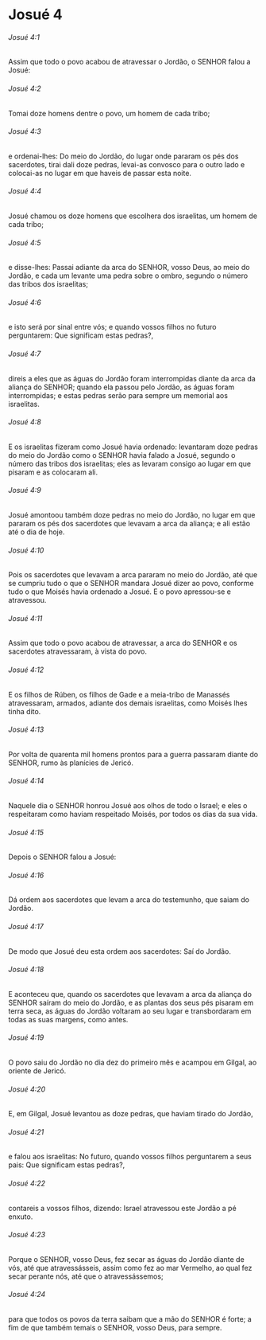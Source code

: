 # Josué 4

###### Josué 4:1

Assim que todo o povo acabou de atravessar o Jordão, o SENHOR falou a Josué:

###### Josué 4:2

Tomai doze homens dentre o povo, um homem de cada tribo;

###### Josué 4:3

e ordenai-lhes: Do meio do Jordão, do lugar onde pararam os pés dos sacerdotes, tirai dali doze pedras, levai-as convosco para o outro lado e colocai-as no lugar em que haveis de passar esta noite.

###### Josué 4:4

Josué chamou os doze homens que escolhera dos israelitas, um homem de cada tribo;

###### Josué 4:5

e disse-lhes: Passai adiante da arca do SENHOR, vosso Deus, ao meio do Jordão, e cada um levante uma pedra sobre o ombro, segundo o número das tribos dos israelitas;

###### Josué 4:6

e isto será por sinal entre vós; e quando vossos filhos no futuro perguntarem: Que significam estas pedras?,

###### Josué 4:7

direis a eles que as águas do Jordão foram interrompidas diante da arca da aliança do SENHOR; quando ela passou pelo Jordão, as águas foram interrompidas; e estas pedras serão para sempre um memorial aos israelitas.

###### Josué 4:8

E os israelitas fizeram como Josué havia ordenado: levantaram doze pedras do meio do Jordão como o SENHOR havia falado a Josué, segundo o número das tribos dos israelitas; eles as levaram consigo ao lugar em que pisaram e as colocaram ali.

###### Josué 4:9

Josué amontoou também doze pedras no meio do Jordão, no lugar em que pararam os pés dos sacerdotes que levavam a arca da aliança; e ali estão até o dia de hoje.

###### Josué 4:10

Pois os sacerdotes que levavam a arca pararam no meio do Jordão, até que se cumpriu tudo o que o SENHOR mandara Josué dizer ao povo, conforme tudo o que Moisés havia ordenado a Josué. E o povo apressou-se e atravessou.

###### Josué 4:11

Assim que todo o povo acabou de atravessar, a arca do SENHOR e os sacerdotes atravessaram, à vista do povo.

###### Josué 4:12

E os filhos de Rúben, os filhos de Gade e a meia-tribo de Manassés atravessaram, armados, adiante dos demais israelitas, como Moisés lhes tinha dito.

###### Josué 4:13

Por volta de quarenta mil homens prontos para a guerra passaram diante do SENHOR, rumo às planícies de Jericó.

###### Josué 4:14

Naquele dia o SENHOR honrou Josué aos olhos de todo o Israel; e eles o respeitaram como haviam respeitado Moisés, por todos os dias da sua vida.

###### Josué 4:15

Depois o SENHOR falou a Josué:

###### Josué 4:16

Dá ordem aos sacerdotes que levam a arca do testemunho, que saiam do Jordão.

###### Josué 4:17

De modo que Josué deu esta ordem aos sacerdotes: Saí do Jordão.

###### Josué 4:18

E aconteceu que, quando os sacerdotes que levavam a arca da aliança do SENHOR saíram do meio do Jordão, e as plantas dos seus pés pisaram em terra seca, as águas do Jordão voltaram ao seu lugar e transbordaram em todas as suas margens, como antes.

###### Josué 4:19

O povo saiu do Jordão no dia dez do primeiro mês e acampou em Gilgal, ao oriente de Jericó.

###### Josué 4:20

E, em Gilgal, Josué levantou as doze pedras, que haviam tirado do Jordão,

###### Josué 4:21

e falou aos israelitas: No futuro, quando vossos filhos perguntarem a seus pais: Que significam estas pedras?,

###### Josué 4:22

contareis a vossos filhos, dizendo: Israel atravessou este Jordão a pé enxuto.

###### Josué 4:23

Porque o SENHOR, vosso Deus, fez secar as águas do Jordão diante de vós, até que atravessásseis, assim como fez ao mar Vermelho, ao qual fez secar perante nós, até que o atravessássemos;

###### Josué 4:24

para que todos os povos da terra saibam que a mão do SENHOR é forte; a fim de que também temais o SENHOR, vosso Deus, para sempre.

